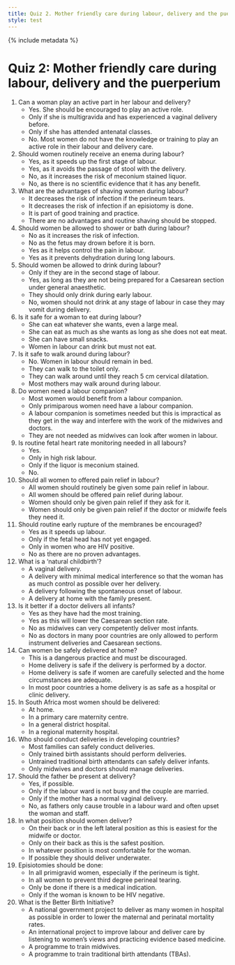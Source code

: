 ```yaml
---
title: Quiz 2. Mother friendly care during labour, delivery and the puerperium
style: test
---
```


{% include metadata %}

# Quiz 2: Mother friendly care during labour, delivery and the puerperium

1.	Can a woman play an active part in her labour and delivery?
	+	Yes. She should be encouraged to play an active role.
	-	Only if she is multigravida and has experienced a vaginal delivery before.
	-	Only if she has attended antenatal classes.
	-	No. Most women do not have the knowledge or training to play an active role in their labour and delivery care.
2.	Should women routinely receive an enema during labour?
	-	Yes, as it speeds up the first stage of labour.
	-	Yes, as it avoids the passage of stool with the delivery.
	-	No, as it increases the risk of meconium stained liquor.
	+	No, as there is no scientific evidence that it has any benefit.
3.	What are the advantages of shaving women during labour?
	-	It decreases the risk of infection if the perineum tears.
	-	It decreases the risk of infection if an episiotomy is done.
	-	It is part of good training and practice.
	+	There are no advantages and routine shaving should be stopped.
4.	Should women be allowed to shower or bath during labour?
	-	No as it increases the risk of infection.
	-	No as the fetus may drown before it is born.
	+	Yes as it helps control the pain in labour.
	-	Yes as it prevents dehydration during long labours.
5.	Should women be allowed to drink during labour?
	-	Only if they are in the second stage of labour.
	+	Yes, as long as they are not being prepared for a Caesarean section under general anaesthetic.
	-	They should only drink during early labour.
	-	No, women should not drink at any stage of labour in case they may vomit during delivery.
6.	Is it safe for a woman to eat during labour?
	-	She can eat whatever she wants, even a large meal.
	-	She can eat as much as she wants as long as she does not eat meat.
	+	She can have small snacks.
	-	Women in labour can drink but must not eat.
7.	Is it safe to walk around during labour?
	-	No. Women in labour should remain in bed.
	-	They can walk to the toilet only.
	-	They can walk around until they reach 5 cm cervical dilatation.
	+	Most mothers may walk around during labour.
8.	Do women need a labour companion?
	+	Most women would benefit from a labour companion.
	-	Only primiparous women need have a labour companion.
	-	A labour companion is sometimes needed but this is impractical as they get in the way and interfere with the work of the midwives and doctors.
	-	They are not needed as midwives can look after women in labour.
9.	Is routine fetal heart rate monitoring needed in all labours?
	+	Yes.
	-	Only in high risk labour.
	-	Only if the liquor is meconium stained.
	-	No.
10.	Should all women to offered pain relief in labour?
	-	All women should routinely be given some pain relief in labour.
	+	All women should be offered pain relief during labour.
	-	Women should only be given pain relief if they ask for it.
	-	Women should only be given pain relief if the doctor or midwife feels they need it.
11.	Should routine early rupture of the membranes be encouraged?
	-	Yes as it speeds up labour.
	-	Only if the fetal head has not yet engaged.
	-	Only in women who are HIV positive.
	+	No as there are no proven advantages.
12.	What is a ‘natural childbirth’?
	-	A vaginal delivery.
	+	A delivery with minimal medical interference so that the woman has as much control as possible over her delivery.
	-	A delivery following the spontaneous onset of labour.
	-	A delivery at home with the family present.
13.	Is it better if a doctor delivers all infants?
	-	Yes as they have had the most training.
	-	Yes as this will lower the Caesarean section rate.
	+	No as midwives can very competently deliver most infants.
	-	No as doctors in many poor countries are only allowed to perform instrument deliveries and Caesarean sections.
14.	Can women be safely delivered at home?
	-	This is a dangerous practice and must be discouraged.
	-	Home delivery is safe if the delivery is performed by a doctor.
	+	Home delivery is safe if women are carefully selected and the home circumstances are adequate.
	-	In most poor countries a home delivery is as safe as a hospital or clinic delivery.
15.	In South Africa most women should be delivered:
	-	At home.
	+	In a primary care maternity centre.
	-	In a general district hospital.
	-	In a regional maternity hospital.
16.	Who should conduct deliveries in developing countries?
	-	Most families can safely conduct deliveries.
	+	Only trained birth assistants should perform deliveries.
	-	Untrained traditional birth attendants can safely deliver infants.
	-	Only midwives and doctors should manage deliveries.
17.	Should the father be present at delivery?
	+	Yes, if possible.
	-	Only if the labour ward is not busy and the couple are married.
	-	Only if the mother has a normal vaginal delivery.
	-	No, as fathers only cause trouble in a labour ward and often upset the woman and staff.
18.	In what position should women deliver?
	-	On their back or in the left lateral position as this is easiest for the midwife or doctor.
	-	Only on their back as this is the safest position.
	+	In whatever position is most comfortable for the woman.
	-	If possible they should deliver underwater.
19.	Episiotomies should be done:
	-	In all primigravid women, especially if the perineum is tight.
	-	In all women to prevent third degree perineal tearing.
	+	Only be done if there is a medical indication.
	-	Only if the woman is known to be HIV negative.
20.	What is the Better Birth Initiative?
	-	A national government project to deliver as many women in hospital as possible in order to lower the maternal and perinatal mortality rates.
	+	An international project to improve labour and deliver care by listening to women’s views and practicing evidence based medicine.
	-	A programme to train midwives.
	-	A programme to train traditional birth attendants (TBAs).
